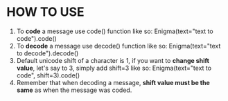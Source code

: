 # HOW TO USE
1. To **code** a message use code() function like so: Enigma(text="text to code").code() 
2. To **decode** a message use decode() function like so: Enigma(text="text to decode").decode() 
3. Default unicode shift of a character is 1, if you want to **change shift value**, let's say to 3, simply add shift=3 like so: Enigma(text="text to code", shift=3).code()
4. Remember that when decoding a message, **shift value must be the same** as when the message was coded.
